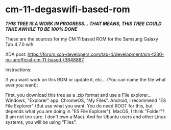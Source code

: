 # cm-11-degaswifi-based-rom


***THIS TREE IS A WORK IN PROGRESS... THAT MEANS, THIS TREE COULD TAKE AWHILE TO BE 100% DONE***


These are the sources for my CM 11 based ROM for the Samsung Galaxy Tab 4 7.0 wifi


XDA post: https://forum.xda-developers.com/tab-4/development/sm-t230-nu-unofficial-cm-11-based-t3648887



Instructions:



If you want work on this ROM or update it, etc... (You can name the file what ever you want):


First, you download this tree as a .zip format and use a File explorer... Windows, "Explorer" app. ChromeOS, "My Files". Android, I recommend "ES File Explorer" (But use what you want. You do need ROOT for this, but depends what you are doing in "ES File Explorer"). MacOS, I think "Folder"? (I am not too sure. I don't own a Mac). And for Ubuntu users and other Linux systems, you will be using "Files". 
